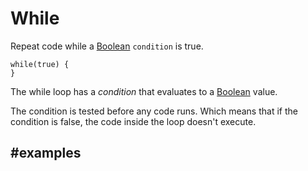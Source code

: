 # While

Repeat code while a [Boolean](/blocks/logic/boolean) `condition` is true.

```block
while(true) {
}
```

The while loop has a *condition* that evaluates to a [Boolean](/blocks/logic/boolean) value.

The condition is tested before any code runs. Which means that if the condition is false, the code inside the loop doesn't execute.

## #examples